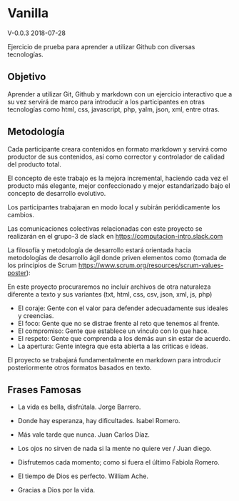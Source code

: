 # Vanilla
V-0.0.3 2018-07-28

Ejercicio de prueba para aprender a utilizar Github con diversas tecnologías.

## Objetivo
Aprender a utilizar Git, Github y markdown con un ejercicio interactivo que a su vez servirá de marco para introducir a los participantes en otras tecnologías como html, css, javascript, php, yalm, json, xml, entre otras.

## Metodología
Cada participante creara contenidos en formato markdown y servirá como productor de sus contenidos, así como corrector y controlador de calidad del producto total.

El concepto de este trabajo es la mejora incremental, haciendo cada vez el producto más elegante, mejor confeccionado y mejor estandarizado bajo el concepto de desarrollo evolutivo.

Los participantes trabajaran en modo local y subirán periódicamente los cambios.

Las comunicaciones colectivas relacionadas con este proyecto se realizarán en el grupo-3 de slack en https://computacion-intro.slack.com

La filosofía y metodología de desarrollo estará orientada hacia metodologías de desarrollo ágil donde priven elementos como (tomada de los principios de Scrum https://www.scrum.org/resources/scrum-values-poster):

En este proyecto procuraremos no incluir archivos de otra naturaleza diferente a texto y sus variantes (txt, html, css, csv, json, xml, js, php)

* El coraje: Gente con el valor para defender adecuadamente sus ideales y creencias.
* El foco: Gente que no se distrae frente al reto que tenemos al frente.
* El compromiso: Gente que establece un vinculo con lo que hace.
* El respeto: Gente que comprenda a los demás aun sin estar de acuerdo.
* La apertura: Gente integra que esta abierta a las criticas e ideas.

El proyecto se trabajará fundamentalmente en markdown para introducir posteriormente otros formatos basados en texto.


## Frases Famosas
- La vida es bella, disfrútala. Jorge Barrero.

- Donde hay esperanza, hay dificultades. Isabel Romero.

- Más vale tarde que nunca. Juan Carlos Díaz.

- Los ojos no sirven de nada si la mente no quiere ver / Juan diego.

- Disfrutemos cada momento; como si fuera el último Fabiola Romero.

- El tiempo de Dios es perfecto. William Ache.

- Gracias a Dios por la vida.
